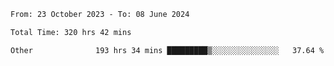 

<!--START_SECTION:waka-->

```txt
From: 23 October 2023 - To: 08 June 2024

Total Time: 320 hrs 42 mins

Other              193 hrs 34 mins █████████▒░░░░░░░░░░░░░░░   37.64 %
```

<!--END_SECTION:waka-->
